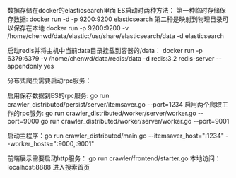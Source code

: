 数据存储在docker的elasticsearch里面
ES启动时两种方法：
第一种临时存储保存数据: docker run -d -p 9200:9200 elasticsearch
第二种是映射到物理目录可以保存在本地
docker run -p 9200:9200 -v /home/chenwd/data/elastic:/usr/share/elasticsearch/data -d elasticsearch

启动redis并将主机中当前data目录挂载到容器的/data：
docker run -p 6379:6379 -v /home/chenwd/data/redis:/data  -d redis:3.2 redis-server --appendonly yes

分布式爬虫需要启动rpc服务：

启用保存数据到ES的rpc服务: go run crawler_distributed/persist/server/itemsaver.go --port=1234
启用两个爬取工作的rpc服务: go run crawler_distributed/worker/server/worker.go --port=9000
					     go run crawler_distributed/worker/server/worker.go --port=9001

启动主程序：go run crawler_distributed/main.go --itemsaver_host=":1234" --worker_hosts=":9000,:9001"

前端展示需要启动http服务：
go run crawler/frontend/starter.go
本地访问：localhost:8888 进入搜索首页